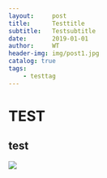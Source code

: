 ```yaml
---
layout:     post
title:      Testtitle
subtitle:   Testsubtitle
date:       2019-01-01
author:     WT
header-img: img/post1.jpg
catalog: true
tags:
    - testtag
---
```


# TEST
## test
![](https://s-wentao.github.io/img/posts/test/test.jpg)